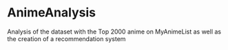 # AnimeAnalysis

Analysis of the dataset with the Top 2000 anime on MyAnimeList as well as the creation of a recommendation system
